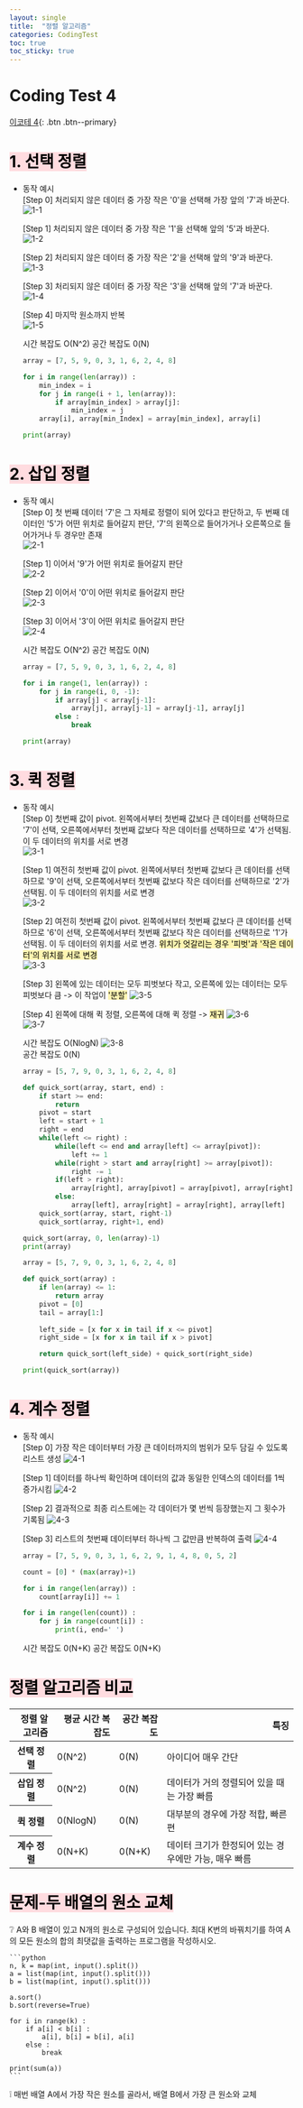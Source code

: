 ```yaml
---
layout: single
title:  "정렬 알고리즘"
categories: CodingTest
toc: true
toc_sticky: true
---
```


# Coding Test 4

[이코테 4](https://www.youtube.com/watch?v=KGyK-pNvWos&list=PLRx0vPvlEmdAghTr5mXQxGpHjWqSz0dgC&index=4){: .btn .btn--primary}

# <mark style='background-color: #ffdce0'>1. 선택 정렬</mark>
- 동작 예시  
    [Step 0] 처리되지 않은 데이터 중 가장 작은 '0'을 선택해 가장 앞의 '7'과 바꾼다.  
    ![1-1](https://user-images.githubusercontent.com/63334368/162913895-5e298c9d-7eae-449c-b1f0-fd84c3e77259.png)  

    [Step 1] 처리되지 않은 데이터 중 가장 작은 '1'을 선택해 앞의 '5'과 바꾼다.  
    ![1-2](https://user-images.githubusercontent.com/63334368/162913896-977fefc2-62f5-450e-8413-4ca593150755.png)  

    [Step 2] 처리되지 않은 데이터 중 가장 작은 '2'을 선택해 앞의 '9'과 바꾼다.  
    ![1-3](https://user-images.githubusercontent.com/63334368/162913898-b02bb5c2-9030-4263-a826-61aadaaaf9aa.png)  

    [Step 3] 처리되지 않은 데이터 중 가장 작은 '3'을 선택해 앞의 '7'과 바꾼다.  
    ![1-4](https://user-images.githubusercontent.com/63334368/162913827-cdf1f55f-458a-4e38-a2a3-360bf40630f7.png)  

    [Step 4] 마지막 원소까지 반복  
    ![1-5](https://user-images.githubusercontent.com/63334368/162913835-ba942460-da6b-49b7-a43d-3a141ec79aa8.png)   

    시간 복잡도 O(N^2)
    공간 복잡도 0(N)

    ```python
    array = [7, 5, 9, 0, 3, 1, 6, 2, 4, 8]

    for i in range(len(array)) :
        min_index = i
        for j in range(i + 1, len(array)):
            if array[min_index] > array[j]:
                min_index = j
        array[i], array[min_Index] = array[min_index], array[i]
    
    print(array)
    ```

# <mark style='background-color: #ffdce0'>2. 삽입 정렬</mark>
- 동작 예시  
    [Step 0] 첫 번째 데이터 '7'은 그 자체로 정렬이 되어 있다고 판단하고, 두 번째 데이터인 '5'가 어떤 위치로 들어갈지 판단, '7'의 왼쪽으로 들어가거나 오른쪽으로 들어가거나 두 경우만 존재  
    ![2-1](https://user-images.githubusercontent.com/63334368/162913838-c50998eb-fad4-4d0b-8db9-9b48ebd93082.png)  

    [Step 1] 이어서 '9'가 어떤 위치로 들어갈지 판단  
    ![2-2](https://user-images.githubusercontent.com/63334368/162913842-0d335eed-3d28-4d4d-bc91-49303178c5e1.png)  

    [Step 2] 이어서 '0'이 어떤 위치로 들어갈지 판단  
    ![2-3](https://user-images.githubusercontent.com/63334368/162913845-ea74770a-a622-4604-8a03-fb1f609897f4.png)  

    [Step 3] 이어서 '3'이 어떤 위치로 들어갈지 판단  
    ![2-4](https://user-images.githubusercontent.com/63334368/162913851-a5054ec1-506c-4e8c-a22e-0d85b9cd0eb8.png)  

    시간 복잡도 O(N^2)
    공간 복잡도 0(N)

    ```python
    array = [7, 5, 9, 0, 3, 1, 6, 2, 4, 8]

    for i in range(1, len(array)) :
        for j in range(i, 0, -1):
            if array[j] < array[j-1]:
                array[j], array[j-1] = array[j-1], array[j]
            else :
                break

    print(array)
    ```

# <mark style='background-color: #ffdce0'>3. 퀵 정렬</mark>
- 동작 예시  
    [Step 0] 첫번째 값이 pivot. 왼쪽에서부터 첫번째 값보다 큰 데이터를 선택하므로 '7'이 선택, 오른쪽에서부터 첫번째 값보다 작은 데이터를 선택하므로 '4'가 선택됨. 이 두 데이터의 위치를 서로 변경  
    ![3-1](https://user-images.githubusercontent.com/63334368/162913859-3288bccc-03a7-4648-bb8f-13b23e44131f.png)  

    [Step 1] 여전히 첫번째 값이 pivot. 왼쪽에서부터 첫번째 값보다 큰 데이터를 선택하므로 '9'이 선택, 오른쪽에서부터 첫번째 값보다 작은 데이터를 선택하므로 '2'가 선택됨. 이 두 데이터의 위치를 서로 변경  
    ![3-2](https://user-images.githubusercontent.com/63334368/162913861-baddd236-5182-4c4d-b51c-fec8f0bf1691.png)  

    [Step 2] 여전히 첫번째 값이 pivot. 왼쪽에서부터 첫번째 값보다 큰 데이터를 선택하므로 '6'이 선택, 오른쪽에서부터 첫번째 값보다 작은 데이터를 선택하므로 '1'가 선택됨. 이 두 데이터의 위치를 서로 변경. <mark style='background-color: #fff5b1'>위치가 엇갈리는 경우 '피벗'과 '작은 데이터'의 위치를 서로 변경</mark>  
    ![3-3](https://user-images.githubusercontent.com/63334368/162913867-0f77d014-5b6c-4cc9-85ad-d76bd179a746.png)   

    [Step 3] 왼쪽에 있는 데이터는 모두 피벗보다 작고, 오른쪽에 있는 데이터는 모두 피벗보다 큼 -> 이 작업이 <mark style='background-color: #fff5b1'>'분할'</mark> 
    ![3-5](https://user-images.githubusercontent.com/63334368/162913869-2bc95031-4187-4fc0-9ef5-ba8340e93ee9.png)   

    [Step 4] 왼쪽에 대해 퀵 정렬, 오른쪽에 대해 퀵 정렬 -> <mark style='background-color: #fff5b1'>재귀</mark> 
    ![3-6](https://user-images.githubusercontent.com/63334368/162913872-b6dfef4e-6c21-4ee6-90ce-331f67a331f2.png)  
    ![3-7](https://user-images.githubusercontent.com/63334368/162913874-41ba5dfd-ffe2-4054-a6b0-47602be23cae.png)  

    시간 복잡도 O(NlogN)
    ![3-8](https://user-images.githubusercontent.com/63334368/162913876-d73dda32-2f29-45e2-b88d-80c8352759f7.png)  
    공간 복잡도 0(N)

    ```python
    array = [5, 7, 9, 0, 3, 1, 6, 2, 4, 8]

    def quick_sort(array, start, end) :
        if start >= end:
            return
        pivot = start
        left = start + 1
        right = end
        while(left <= right) :
            while(left <= end and array[left] <= array[pivot]):
                left += 1
            while(right > start and array[right] >= array[pivot]):
                right -= 1
            if(left > right):
                array[right], array[pivot] = array[pivot], array[right]
            else:
                array[left], array[right] = array[right], array[left]
        quick_sort(array, start, right-1)
        quick_sort(array, right+1, end)

    quick_sort(array, 0, len(array)-1)
    print(array)
    ```
    ```python
    array = [5, 7, 9, 0, 3, 1, 6, 2, 4, 8]

    def quick_sort(array) :
        if len(array) <= 1:
            return array
        pivot = [0]
        tail = array[1:]
        
        left_side = [x for x in tail if x <= pivot]
        right_side = [x for x in tail if x > pivot]

        return quick_sort(left_side) + quick_sort(right_side)

    print(quick_sort(array))
    ```

# <mark style='background-color: #ffdce0'>4. 계수 정렬</mark>
- 동작 예시  
    [Step 0] 가장 작은 데이터부터 가장 큰 데이터까지의 범위가 모두 담길 수 있도록 리스트 생성
    ![4-1](https://user-images.githubusercontent.com/63334368/162913880-92d8a3af-893f-48b8-a922-383d655bfc47.png)  

    [Step 1] 데이터를 하나씩 확인하며 데이터의 값과 동일한 인덱스의 데이터를 1씩 증가시킴
    ![4-2](https://user-images.githubusercontent.com/63334368/162913885-5d9df11b-1e4f-4f82-90ae-7fd9a3bc14dc.png)  

    [Step 2] 결과적으로 최종 리스트에는 각 데이터가 몇 번씩 등장했는지 그 횟수가 기록됨
    ![4-3](https://user-images.githubusercontent.com/63334368/162913890-018d4f59-c4c6-4fc1-ae76-e9b8edf4ae58.png)  

    [Step 3] 리스트의 첫번째 데이터부터 하나씩 그 값만큼 반복하여 출력
    ![4-4](https://user-images.githubusercontent.com/63334368/162913893-52516ae9-4118-406a-bbbc-6a4b6ad1dfc9.png)  

    ```python
    array = [7, 5, 9, 0, 3, 1, 6, 2, 9, 1, 4, 8, 0, 5, 2]

    count = [0] * (max(array)+1)

    for i in range(len(array)) :
        count[array[i]] += 1 
    
    for i in range(len(count)) :
        for j in range(count[i]) :
            print(i, end=' ')
    ```  

    시간 복잡도 0(N+K)
    공간 복잡도 0(N+K)

# <mark style='background-color: #ffdce0'>정렬 알고리즘 비교</mark>

<div>
    <style scoped>
        .dataframe tbody tr th:only-of-type {
            vertical-align: middle;
        }
        .dataframe tbody tr th {
            vertical-align: top;
        }
        .dataframe thead {
            text-align: center;
        }
    </style>
    <table class="dataframe">
        <thead>
            <tr style="text-align: right;">
                <th>정렬 알고리즘</th>
                <th>평균 시간 복잡도</th>
                <th>공간 복잡도</th>
                <th>특징</th>
            </tr>
        </thead>
        <tbody>
            <tr>
                <th>선택 정렬</th>
                <td>0(N^2)</td>
                <td>0(N)</td>
                <td>아이디어 매우 간단</td>
            </tr>
            <tr>
                <th>삽입 정렬</th>
                <td>0(N^2)</td>
                <td>0(N)</td>
                <td>데이터가 거의 정렬되어 있을 때는 가장 빠름</td>
            </tr>
            <tr>
                <th>퀵 정렬</th>
                <td>0(NlogN)</td>
                <td>0(N)</td>
                <td>대부분의 경우에 가장 적합, 빠른 편</td>
            </tr>
            <tr>
                <th>계수 정렬</th>
                <td>0(N+K)</td>
                <td>0(N+K)</td>
                <td>데이터 크기가 한정되어 있는 경우에만 가능, 매우 빠름</td>
            </tr>
        </tbody>
    </table>
</div>

# <mark style='background-color: #ffdce0'>문제-두 배열의 원소 교체</mark>
:grey_question: A와 B 배열이 있고 N개의 원소로 구성되어 있습니다. 최대 K번의 바꿔치기를 하여 A의 모든 원소의 합의 최댓값을 출력하는 프로그램을 작성하시오.  

    ```python
    n, k = map(int, input().split())
    a = list(map(int, input().split()))
    b = list(map(int, input().split()))

    a.sort()
    b.sort(reverse=True)

    for i in range(k) :
        if a[i] < b[i] :
            a[i], b[i] = b[i], a[i]
        else :
            break

    print(sum(a))
    ```

:grey_exclamation: 매번 배열 A에서 가장 작은 원소를 골라서, 배열 B에서 가장 큰 원소와 교체